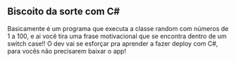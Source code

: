 ## Biscoito da sorte com C#
<p>Basicamente é um programa que executa a classe random com números de 1 a 100, e ai você tira uma frase motivacional que se encontra dentro de um switch case!! O dev vai se esforçar pra 
aprender a fazer deploy com C#, para vocês não precisarem baixar o app!</p>

